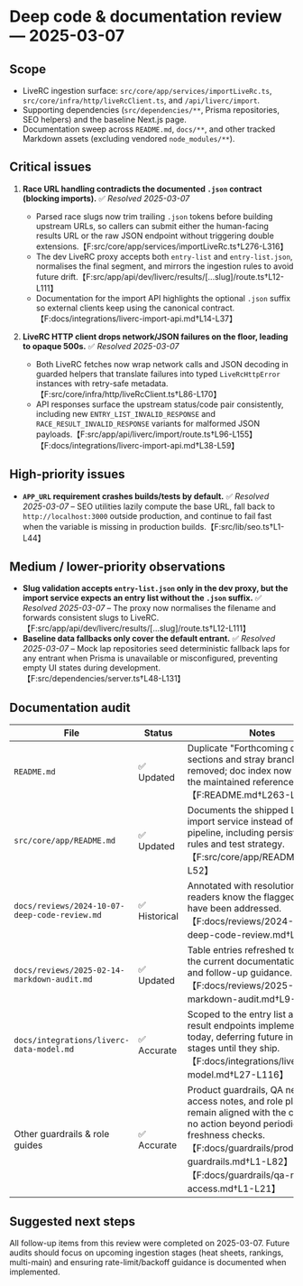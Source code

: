 # Deep code & documentation review — 2025-03-07

## Scope
- LiveRC ingestion surface: `src/core/app/services/importLiveRc.ts`, `src/core/infra/http/liveRcClient.ts`, and `/api/liverc/import`.
- Supporting dependencies (`src/dependencies/**`, Prisma repositories, SEO helpers) and the baseline Next.js page.
- Documentation sweep across `README.md`, `docs/**`, and other tracked Markdown assets (excluding vendored `node_modules/**`).

## Critical issues
1. **Race URL handling contradicts the documented `.json` contract (blocking imports).** ✅ *Resolved 2025-03-07*
   - Parsed race slugs now trim trailing `.json` tokens before building upstream URLs, so callers can submit either the human-facing results URL or the raw JSON endpoint without triggering double extensions.【F:src/core/app/services/importLiveRc.ts†L276-L316】
   - The dev LiveRC proxy accepts both `entry-list` and `entry-list.json`, normalises the final segment, and mirrors the ingestion rules to avoid future drift.【F:src/app/api/dev/liverc/results/[...slug]/route.ts†L12-L111】
   - Documentation for the import API highlights the optional `.json` suffix so external clients keep using the canonical contract.【F:docs/integrations/liverc-import-api.md†L14-L37】

2. **LiveRC HTTP client drops network/JSON failures on the floor, leading to opaque 500s.** ✅ *Resolved 2025-03-07*
   - Both LiveRC fetches now wrap network calls and JSON decoding in guarded helpers that translate failures into typed `LiveRcHttpError` instances with retry-safe metadata.【F:src/core/infra/http/liveRcClient.ts†L86-L170】
   - API responses surface the upstream status/code pair consistently, including new `ENTRY_LIST_INVALID_RESPONSE` and `RACE_RESULT_INVALID_RESPONSE` variants for malformed JSON payloads.【F:src/app/api/liverc/import/route.ts†L96-L155】【F:docs/integrations/liverc-import-api.md†L38-L59】

## High-priority issues
- **`APP_URL` requirement crashes builds/tests by default.** ✅ *Resolved 2025-03-07* – SEO utilities lazily compute the base URL, fall back to `http://localhost:3000` outside production, and continue to fail fast when the variable is missing in production builds.【F:src/lib/seo.ts†L1-L44】

## Medium / lower-priority observations
- **Slug validation accepts `entry-list.json` only in the dev proxy, but the import service expects an entry list without the `.json` suffix.** ✅ *Resolved 2025-03-07* – The proxy now normalises the filename and forwards consistent slugs to LiveRC.【F:src/app/api/dev/liverc/results/[...slug]/route.ts†L12-L111】
- **Baseline data fallbacks only cover the default entrant.** ✅ *Resolved 2025-03-07* – Mock lap repositories seed deterministic fallback laps for any entrant when Prisma is unavailable or misconfigured, preventing empty UI states during development.【F:src/dependencies/server.ts†L48-L131】


## Documentation audit
| File | Status | Notes |
| --- | --- | --- |
| `README.md` | ✅ Updated | Duplicate "Forthcoming docs" sections and stray branch slugs removed; doc index now reflects the maintained references only.【F:README.md†L263-L297】 |
| `src/core/app/README.md` | ✅ Updated | Documents the shipped LiveRC import service instead of a future pipeline, including persistence rules and test strategy.【F:src/core/app/README.md†L1-L52】 |
| `docs/reviews/2024-10-07-deep-code-review.md` | ✅ Historical | Annotated with resolution dates so readers know the flagged issues have been addressed.【F:docs/reviews/2024-10-07-deep-code-review.md†L9-L34】 |
| `docs/reviews/2025-02-14-markdown-audit.md` | ✅ Updated | Table entries refreshed to match the current documentation state and follow-up guidance.【F:docs/reviews/2025-02-14-markdown-audit.md†L9-L38】 |
| `docs/integrations/liverc-data-model.md` | ✅ Accurate | Scoped to the entry list and race result endpoints implemented today, deferring future ingestion stages until they ship.【F:docs/integrations/liverc-data-model.md†L27-L116】 |
| Other guardrails & role guides | ✅ Accurate | Product guardrails, QA network access notes, and role playbooks remain aligned with the codebase; no action beyond periodic freshness checks.【F:docs/guardrails/product-guardrails.md†L1-L82】【F:docs/guardrails/qa-network-access.md†L1-L21】 |

## Suggested next steps
All follow-up items from this review were completed on 2025-03-07. Future audits should focus on upcoming ingestion stages (heat sheets, rankings, multi-main) and ensuring rate-limit/backoff guidance is documented when implemented.

